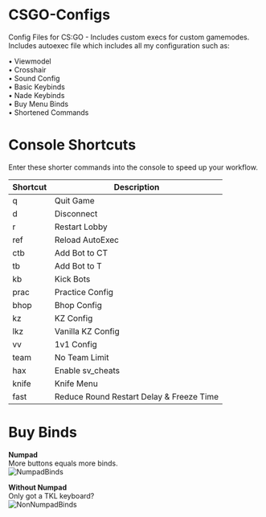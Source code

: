 # CSGO-Configs
Config Files for CS:GO - Includes custom execs for custom gamemodes.<br/>
Includes autoexec file which includes all my configuration such as:

  • Viewmodel          
  • Crosshair          
  • Sound Config       
  • Basic Keybinds     
  • Nade Keybinds      
  • Buy Menu Binds    
  • Shortened Commands

# Console Shortcuts
Enter these shorter commands into the console to speed up your workflow.

|Shortcut      |Description                             |
| ------------ | ------------------------------------- |
| q            | Quit Game          |
| d            | Disconnect         |
| r            | Restart Lobby      |
| ref          | Reload AutoExec    |
| ctb          | Add Bot to CT      |
| tb           | Add Bot to T       |
| kb           | Kick Bots          |
| prac         | Practice Config    |
| bhop         | Bhop Config        |
| kz           | KZ Config          |
| lkz          | Vanilla KZ Config  |
| vv           | 1v1 Config         |
| team         | No Team Limit      |
| hax          | Enable sv_cheats   |
| knife        | Knife Menu         |
| fast         | Reduce Round Restart Delay & Freeze Time |

# Buy Binds
**Numpad**<br/>
More buttons equals more binds.<br/>
![NumpadBinds](https://raw.githubusercontent.com/PINPAL/CSGO-Autoexec/master/readme/Binds.png)

**Without Numpad**<br/>
Only got a TKL keyboard?<br/>
![NonNumpadBinds](https://raw.githubusercontent.com/PINPAL/CSGO-Autoexec/master/readme/Binds-Numless.png)
